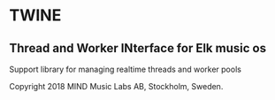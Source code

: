 # TWINE
## Thread and Worker INterface for Elk music os

Support library for managing realtime threads and worker pools

Copyright 2018 MIND Music Labs AB, Stockholm, Sweden.
